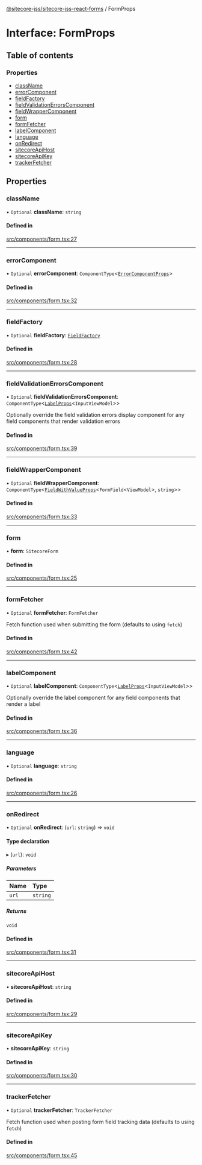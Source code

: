[@sitecore-jss/sitecore-jss-react-forms](../README.md) / FormProps

# Interface: FormProps

## Table of contents

### Properties

- [className](FormProps.md#classname)
- [errorComponent](FormProps.md#errorcomponent)
- [fieldFactory](FormProps.md#fieldfactory)
- [fieldValidationErrorsComponent](FormProps.md#fieldvalidationerrorscomponent)
- [fieldWrapperComponent](FormProps.md#fieldwrappercomponent)
- [form](FormProps.md#form)
- [formFetcher](FormProps.md#formfetcher)
- [labelComponent](FormProps.md#labelcomponent)
- [language](FormProps.md#language)
- [onRedirect](FormProps.md#onredirect)
- [sitecoreApiHost](FormProps.md#sitecoreapihost)
- [sitecoreApiKey](FormProps.md#sitecoreapikey)
- [trackerFetcher](FormProps.md#trackerfetcher)

## Properties

### className

• `Optional` **className**: `string`

#### Defined in

[src/components/form.tsx:27](https://github.com/Sitecore/jss/blob/417153890/packages/sitecore-jss-react-forms/src/components/form.tsx#L27)

___

### errorComponent

• `Optional` **errorComponent**: `ComponentType`\<[`ErrorComponentProps`](ErrorComponentProps.md)\>

#### Defined in

[src/components/form.tsx:32](https://github.com/Sitecore/jss/blob/417153890/packages/sitecore-jss-react-forms/src/components/form.tsx#L32)

___

### fieldFactory

• `Optional` **fieldFactory**: [`FieldFactory`](../classes/FieldFactory.md)

#### Defined in

[src/components/form.tsx:28](https://github.com/Sitecore/jss/blob/417153890/packages/sitecore-jss-react-forms/src/components/form.tsx#L28)

___

### fieldValidationErrorsComponent

• `Optional` **fieldValidationErrorsComponent**: `ComponentType`\<[`LabelProps`](../README.md#labelprops)\<`InputViewModel`\>\>

Optionally override the field validation errors display component for any field components that render validation errors

#### Defined in

[src/components/form.tsx:39](https://github.com/Sitecore/jss/blob/417153890/packages/sitecore-jss-react-forms/src/components/form.tsx#L39)

___

### fieldWrapperComponent

• `Optional` **fieldWrapperComponent**: `ComponentType`\<[`FieldWithValueProps`](FieldWithValueProps.md)\<`FormField`\<`ViewModel`\>, `string`\>\>

#### Defined in

[src/components/form.tsx:33](https://github.com/Sitecore/jss/blob/417153890/packages/sitecore-jss-react-forms/src/components/form.tsx#L33)

___

### form

• **form**: `SitecoreForm`

#### Defined in

[src/components/form.tsx:25](https://github.com/Sitecore/jss/blob/417153890/packages/sitecore-jss-react-forms/src/components/form.tsx#L25)

___

### formFetcher

• `Optional` **formFetcher**: `FormFetcher`

Fetch function used when submitting the form (defaults to using `fetch`)

#### Defined in

[src/components/form.tsx:42](https://github.com/Sitecore/jss/blob/417153890/packages/sitecore-jss-react-forms/src/components/form.tsx#L42)

___

### labelComponent

• `Optional` **labelComponent**: `ComponentType`\<[`LabelProps`](../README.md#labelprops)\<`InputViewModel`\>\>

Optionally override the label component for any field components that render a label

#### Defined in

[src/components/form.tsx:36](https://github.com/Sitecore/jss/blob/417153890/packages/sitecore-jss-react-forms/src/components/form.tsx#L36)

___

### language

• `Optional` **language**: `string`

#### Defined in

[src/components/form.tsx:26](https://github.com/Sitecore/jss/blob/417153890/packages/sitecore-jss-react-forms/src/components/form.tsx#L26)

___

### onRedirect

• `Optional` **onRedirect**: (`url`: `string`) => `void`

#### Type declaration

▸ (`url`): `void`

##### Parameters

| Name | Type |
| :------ | :------ |
| `url` | `string` |

##### Returns

`void`

#### Defined in

[src/components/form.tsx:31](https://github.com/Sitecore/jss/blob/417153890/packages/sitecore-jss-react-forms/src/components/form.tsx#L31)

___

### sitecoreApiHost

• **sitecoreApiHost**: `string`

#### Defined in

[src/components/form.tsx:29](https://github.com/Sitecore/jss/blob/417153890/packages/sitecore-jss-react-forms/src/components/form.tsx#L29)

___

### sitecoreApiKey

• **sitecoreApiKey**: `string`

#### Defined in

[src/components/form.tsx:30](https://github.com/Sitecore/jss/blob/417153890/packages/sitecore-jss-react-forms/src/components/form.tsx#L30)

___

### trackerFetcher

• `Optional` **trackerFetcher**: `TrackerFetcher`

Fetch function used when posting form field tracking data (defaults to using `fetch`)

#### Defined in

[src/components/form.tsx:45](https://github.com/Sitecore/jss/blob/417153890/packages/sitecore-jss-react-forms/src/components/form.tsx#L45)
